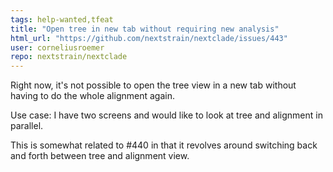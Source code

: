 ```yaml
---
tags: help-wanted,tfeat
title: "Open tree in new tab without requiring new analysis"
html_url: "https://github.com/nextstrain/nextclade/issues/443"
user: corneliusroemer
repo: nextstrain/nextclade
---
```


Right now, it's not possible to open the tree view in a new tab without having to do the whole alignment again.

Use case: I have two screens and would like to look at tree and alignment in parallel.

This is somewhat related to #440 in that it revolves around switching back and forth between tree and alignment view.